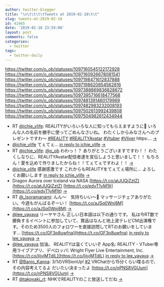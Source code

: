 ```yaml
---
author: twitter-blogger
title: "\n\t\t\t\tTweets at 2019-02-18\t\t"
slug: tweets-at-2019-02-18
id: 41465
date: '2019-02-18 23:59:00'
layout: post
comments: false
categories:
  - twitter
tags:
  - twitter-daily
---
```


https://twitter.com/o_ob/statuses/1097160545122172928 https://twitter.com/o_ob/statuses/1097160926678081541 https://twitter.com/o_ob/statuses/1097198471612837888 https://twitter.com/o_ob/statuses/1097198620854562816 https://twitter.com/o_ob/statuses/1097388869836828672 https://twitter.com/o_ob/statuses/1097395716618477568 https://twitter.com/o_ob/statuses/1097481391460179969 https://twitter.com/o_ob/statuses/1097482983232008193 https://twitter.com/o_ob/statuses/1097502613992439808 https://twitter.com/o_ob/statuses/1097504982612434944  

*   RT [@ichie_vlife](https://twitter.com/ichie_vlife): REALITYがいろいろな人に知ってもらえますように🍓 いろんな人の名前を勝手に使ってごめんなさいね。 わたくしからみなさんへのプレゼントですわ～ [#REALITY](https://twitter.com/search?q=%23REALITY&src=hash) [#REALITYAvatar](https://twitter.com/search?q=%23REALITYAvatar&src=hash) [#Vtuber](https://twitter.com/search?q=%23Vtuber&src=hash) [#Vliver](https://twitter.com/search?q=%23Vliver&src=hash) https:… [->](https://twitter.com/o_ob/statuses/1097160545122172928)
*   [@ichie_vlife](https://twitter.com/ichie_vlife) てぇてぇ… [in reply to ichie_vlife](https://twitter.com/ichie_vlife/statuses/1097151569475166208) [->](https://twitter.com/o_ob/statuses/1097160926678081541)
*   RT [@ichie_vlife](https://twitter.com/ichie_vlife): [@o_ob](https://twitter.com/o_ob) わわっ！？ ありがとうございますですわ！！ わたくしなりに、REALITYAvatar配信者達を宣伝しようと思いまして！！ もちろん！愛を込めて作りましたからね！！てぇてぇですわよ！！ [->](https://twitter.com/o_ob/statuses/1097198471612837888)
*   [@ichie_vlife](https://twitter.com/ichie_vlife) 感謝感激です これからもREALITYをてぇてぇ場所に… よろしくお願いします [in reply to ichie_vlife](https://twitter.com/ichie_vlife/statuses/1097166005741047809) [->](https://twitter.com/o_ob/statuses/1097198620854562816)
*   Dragon Aurora over Iceland via NASA [https://t.co/atJUQjZztZ](https://t.co/atJUQjZztZ) [https://t.co/edvT1yM1It](https://t.co/edvT1yM1It) [->](https://twitter.com/o_ob/statuses/1097388869836828672)
*   RT [@_Isoramanami](https://twitter.com/_Isoramanami): んん～　気持ちいい～🤤 マッサージチェアありがたい。今週もがんばるぞーい！ [https://t.co/aJSq0Wnj8M](https://t.co/aJSq0Wnj8M) [->](https://twitter.com/o_ob/statuses/1097395716618477568)
*   [@lee_yayaya](https://twitter.com/lee_yayaya) リーヤヤさん 正しい日本語は以下の通りです。 私は今RT数で勝負するイベントに参加していて、賞品はなんと地上波テレビCM出演権です。そのため3500人のフォロワーを直接訪問してRTのお願いをしています… [https://t.co/GF3p8uwfna](https://t.co/GF3p8uwfna) [in reply to lee_yayaya](https://twitter.com/lee_yayaya/statuses/1097473520357888003) [->](https://twitter.com/o_ob/statuses/1097481391460179969)
*   [@lee_yayaya](https://twitter.com/lee_yayaya) 加油。 REALITYは温くていいぞ App名: REALITY - VTuber専用ライブアプリ、デベロッパ: Wright Flyer Live Entertainment, Inc. [https://t.co/IijyjMTdlL](https://t.co/IijyjMTdlL) [in reply to lee_yayaya](https://twitter.com/lee_yayaya/statuses/1097482084933718016) [->](https://twitter.com/o_ob/statuses/1097482983232008193)
*   RT [@Banjo_Kanna](https://twitter.com/Banjo_Kanna): 3/1のVRSionUp! [#2](https://twitter.com/search?q=%232&src=hash) VRChatから15分くらい喋るので、その内容考えてるよ だいたい決まったよ [https://t.co/nPNS8VGUum](https://t.co/nPNS8VGUum) [->](https://twitter.com/o_ob/statuses/1097502613992439808)
*   RT [@takoyaki_rt](https://twitter.com/takoyaki_rt): NHKでREALITYのこと放送してだね [->](https://twitter.com/o_ob/statuses/1097504982612434944)